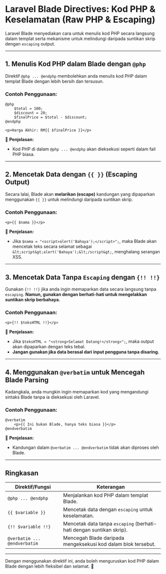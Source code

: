 # **Laravel Blade Directives: Kod PHP & Keselamatan (Raw PHP & Escaping)**

Laravel Blade menyediakan cara untuk menulis kod PHP secara langsung dalam templat serta mekanisme untuk melindungi daripada suntikan skrip dengan `escaping` output.

---

## **1. Menulis Kod PHP dalam Blade dengan `@php`**

Direktif `@php ... @endphp` membolehkan anda menulis kod PHP dalam templat Blade dengan lebih bersih dan tersusun.

### **Contoh Penggunaan:**
```blade
@php
    $total = 100;
    $discount = 20;
    $finalPrice = $total - $discount;
@endphp

<p>Harga Akhir: RM{{ $finalPrice }}</p>
```
🔹 **Penjelasan:**
- Kod PHP di dalam `@php ... @endphp` akan dieksekusi seperti dalam fail PHP biasa.

---

## **2. Mencetak Data dengan `{{ }}` (Escaping Output)**

Secara lalai, Blade akan **melarikan (escape)** kandungan yang dipaparkan menggunakan `{{ }}` untuk melindungi daripada suntikan skrip.

### **Contoh Penggunaan:**
```blade
<p>{{ $nama }}</p>
```
🔹 **Penjelasan:**
- Jika `$nama = "<script>alert('Bahaya');</script>";`, maka Blade akan mencetak teks secara selamat sebagai `&lt;script&gt;alert('Bahaya');&lt;/script&gt;`, menghalang serangan XSS.

---

## **3. Mencetak Data Tanpa `Escaping` dengan `{!! !!}`**

Gunakan `{!! !!}` jika anda ingin memaparkan data secara langsung tanpa `escaping`. **Namun, gunakan dengan berhati-hati untuk mengelakkan suntikan skrip berbahaya.**

### **Contoh Penggunaan:**
```blade
<p>{!! $teksHTML !!}</p>
```
🔹 **Penjelasan:**
- Jika `$teksHTML = "<strong>Selamat Datang!</strong>";`, maka output akan dipaparkan dengan teks tebal.
- **Jangan gunakan jika data berasal dari input pengguna tanpa disaring.**

---

## **4. Menggunakan `@verbatim` untuk Mencegah Blade Parsing**

Kadangkala, anda mungkin ingin memaparkan kod yang mengandungi sintaks Blade tanpa ia dieksekusi oleh Laravel.

### **Contoh Penggunaan:**
```blade
@verbatim
    <p>{{ Ini bukan Blade, hanya teks biasa }}</p>
@endverbatim
```
🔹 **Penjelasan:**
- Kandungan dalam `@verbatim ... @endverbatim` tidak akan diproses oleh Blade.

---

## **Ringkasan**

| Direktif/Fungsi | Keterangan |
|----------------|------------|
| `@php ... @endphp` | Menjalankan kod PHP dalam templat Blade. |
| `{{ $variable }}` | Mencetak data dengan `escaping` untuk keselamatan. |
| `{!! $variable !!}` | Mencetak data tanpa `escaping` (berhati-hati dengan suntikan skrip). |
| `@verbatim ... @endverbatim` | Mencegah Blade daripada mengeksekusi kod dalam blok tersebut. |

---

Dengan menggunakan direktif ini, anda boleh menguruskan kod PHP dalam Blade dengan lebih fleksibel dan selamat. 🚀
